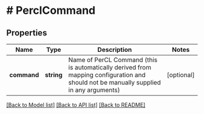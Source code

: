# # PerclCommand

## Properties

Name | Type | Description | Notes
------------ | ------------- | ------------- | -------------
**command** | **string** | Name of PerCL Command (this is automatically derived from mapping configuration and should not be manually supplied in any arguments) | [optional]

[[Back to Model list]](../../README.md#models) [[Back to API list]](../../README.md#endpoints) [[Back to README]](../../README.md)
